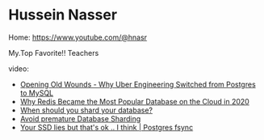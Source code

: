 # Hussein Nasser
Home: https://www.youtube.com/@hnasr

My.Top Favorite!! Teachers

video:
- [Opening Old Wounds - Why Uber Engineering Switched from Postgres to MySQL](https://youtu.be/_E43l5EbNI4)
- [Why Redis Became the Most Popular Database on the Cloud in 2020](https://youtu.be/zBS4JMyDxFw)
- [When should you shard your database?](https://youtu.be/iHNovZUZM3A)
- [Avoid premature Database Sharding](https://youtu.be/aXD4tWbkoJo)
- [Your SSD lies but that's ok .. I think | Postgres fsync](https://youtu.be/JK2ZIx8jRu4)
